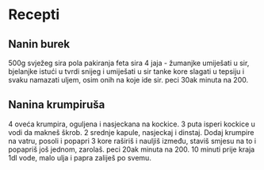 # Recepti

## Nanin burek
500g svježeg sira
pola pakiranja feta sira
4 jaja - žumanjke umiješati u sir, bjelanjke istući u tvrdi snijeg i umiješati u sir
tanke kore slagati u tepsiju i svaku namazati uljem, osim onih na koje ide sir.
peci 30ak minuta na 200.

## Nanina krumpiruša
4 oveća krumpira, oguljena i nasjeckana na kockice. 3 puta isperi kockice u vodi da makneš škrob.
2 srednje kapule, nasjeckaj i dinstaj. Dodaj krumpire na vatru, posoli i popapri
3 kore raširiš i nauljiš između, staviš smjesu na to i popapriš još jednom, zarolaš.
peci 20ak minuta na 200. 10 minuti prije kraja 1dl vode, malo ulja i papra zaliješ po svemu.
